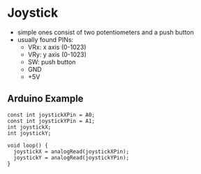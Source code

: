 # Joystick

- simple ones consist of two potentiometers and a push button
- usually found PINs:
  - VRx: x axis (0-1023)
  - VRy: y axis (0-1023)
  - SW: push button
  - GND
  - +5V

## Arduino Example

```arduino
const int joystickXPin = A0;
const int joystickYPin = A1;
int joystickX;
int joystickY;

void loop() {
  joystickX = analogRead(joystickXPin);
  joystickY = analogRead(joystickYPin);
}
```
